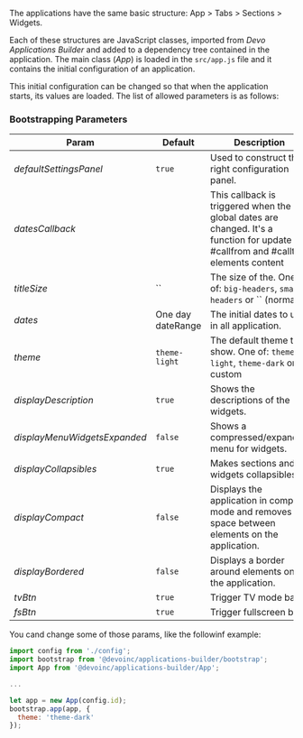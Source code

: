 The applications have the same basic structure: App > Tabs > Sections > Widgets.

Each of these structures are JavaScript classes, imported from
_Devo Applications Builder_ and added to a dependency tree contained in the
application.
The main class (_App_) is loaded in the `src/app.js` file and it contains the initial configuration of an application.

This initial configuration can be changed so that when the application starts, its values are loaded. The list of allowed parameters is as follows:

### Bootstrapping Parameters

| Param                        | Default           | Description                                                                                                                     |
| ---------------------------- | ----------------- | ------------------------------------------------------------------------------------------------------------------------------- |
| _defaultSettingsPanel_       | `true`            | Used to construct the right configuration panel.                                                                                |
| _datesCallback_              |                   | This callback is triggered when the global dates are changed. It's a function for update #callfrom and #callto elements content |
| _titleSize_                  | ``                | The size of the. One of: `big-headers`, `small-headers` or `` (normal)                                                          |
| _dates_                      | One day dateRange | The initial dates to use in all application.                                                                                    |
| _theme_                      | `theme-light`     | The default theme to show. One of: `theme-light`, `theme-dark` or custom                                                        |
| _displayDescription_         | `true`            | Shows the descriptions of the widgets.                                                                                          |
| _displayMenuWidgetsExpanded_ | `false`           | Shows a compressed/expanded menu for widgets.                                                                                   |
| _displayCollapsibles_        | `true`            | Makes sections and widgets collapsibles.                                                                                        |
| _displayCompact_             | `false`           | Displays the application in compact mode and removes the space between elements on the application.                             |
| _displayBordered_            | `false`           | Displays a border around elements on the application.                                                                           |
| _tvBtn_                      | `true`            | Trigger TV mode bar.                                                                                                            |
| _fsBtn_                      | `true`            | Trigger fullscreen bar.                                                                                                         |

You cand change some of those params, like the followinf example:

```javascript
import config from './config';
import bootstrap from '@devoinc/applications-builder/bootstrap';
import App from '@devoinc/applications-builder/App';

...

let app = new App(config.id);
bootstrap.app(app, {
  theme: 'theme-dark'
});
```
